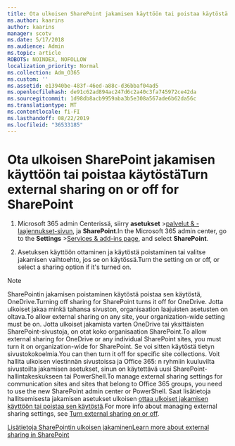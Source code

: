 ```yaml
---
title: Ota ulkoisen SharePoint jakamisen käyttöön tai poistaa käytöstä
ms.author: kaarins
author: kaarins
manager: scotv
ms.date: 5/17/2018
ms.audience: Admin
ms.topic: article
ROBOTS: NOINDEX, NOFOLLOW
localization_priority: Normal
ms.collection: Adm_O365
ms.custom: ''
ms.assetid: e13940be-483f-46ed-a88c-d36bbaf04ad5
ms.openlocfilehash: de91c62ad894ac247d6c2a40c3fa745972ce42da
ms.sourcegitcommit: 1d98db8acb9959aba3b5e308a567ade6b62da56c
ms.translationtype: MT
ms.contentlocale: fi-FI
ms.lasthandoff: 08/22/2019
ms.locfileid: "36533185"
---
```

# <a name="turn-external-sharing-on-or-off-for-sharepoint"></a><span data-ttu-id="0890f-102">Ota ulkoisen SharePoint jakamisen käyttöön tai poistaa käytöstä</span><span class="sxs-lookup"><span data-stu-id="0890f-102">Turn external sharing on or off for SharePoint</span></span>

1. <span data-ttu-id="0890f-103">Microsoft 365 admin Centerissä, siirry **asetukset** >[palvelut &amp; -laajennukset-sivun](https://portal.office.com/adminportal/home#/Settings/ServicesAndAddIns), ja **SharePoint**.</span><span class="sxs-lookup"><span data-stu-id="0890f-103">In the Microsoft 365 admin center, go to the **Settings** >[Services &amp; add-ins page](https://portal.office.com/adminportal/home#/Settings/ServicesAndAddIns), and select **SharePoint**.</span></span>
    
2. <span data-ttu-id="0890f-104">Asetuksen käyttöön ottaminen ja käytöstä poistaminen tai valitse jakamisen vaihtoehto, jos se on käytössä.</span><span class="sxs-lookup"><span data-stu-id="0890f-104">Turn the setting on or off, or select a sharing option if it's turned on.</span></span>
    
> [!NOTE]
> <span data-ttu-id="0890f-105">SharePointin jakamisen poistaminen käytöstä poistaa sen käytöstä, OneDrive.</span><span class="sxs-lookup"><span data-stu-id="0890f-105">Turning off sharing for SharePoint turns it off for OneDrive.</span></span> <span data-ttu-id="0890f-106">Jotta ulkoiset jakaa minkä tahansa sivuston, organisaation laajuisten asetusten on oltava.</span><span class="sxs-lookup"><span data-stu-id="0890f-106">To allow external sharing on any site, your organization-wide setting must be on.</span></span> <span data-ttu-id="0890f-107">Jotta ulkoiset jakamista varten OneDrive tai yksittäisten SharePoint-sivustoja, on otat koko organisaation SharePoint.</span><span class="sxs-lookup"><span data-stu-id="0890f-107">To allow external sharing for OneDrive or any individual SharePoint sites, you must turn it on organization-wide for SharePoint.</span></span> <span data-ttu-id="0890f-108">Se voi sitten käytöstä tietyn sivustokokoelmia.</span><span class="sxs-lookup"><span data-stu-id="0890f-108">You can then turn it off for specific site collections.</span></span> <span data-ttu-id="0890f-109">Voit hallita ulkoisen viestinnän sivustoissa ja Office 365: n ryhmiin kuuluvilta sivustoilta jakamisen asetukset, sinun on käytettävä uusi SharePoint-hallintakeskukseen tai PowerShell.</span><span class="sxs-lookup"><span data-stu-id="0890f-109">To manage external sharing settings for communication sites and sites that belong to Office 365 groups, you need to use the new SharePoint admin center or PowerShell.</span></span> <span data-ttu-id="0890f-110">Saat lisätietoja hallitsemisesta jakamisen asetukset ulkoisen [ottaa ulkoiset jakamisen käyttöön tai poistaa sen käytöstä](https://go.microsoft.com/fwlink/?linkid=866426).</span><span class="sxs-lookup"><span data-stu-id="0890f-110">For more info about managing external sharing settings, see [Turn external sharing on or off](https://go.microsoft.com/fwlink/?linkid=866426).</span></span> 
  
[<span data-ttu-id="0890f-111">Lisätietoja SharePointin ulkoisen jakaminen</span><span class="sxs-lookup"><span data-stu-id="0890f-111">Learn more about external sharing in SharePoint</span></span>](https://go.microsoft.com/fwlink/?linkid=734908)
  

